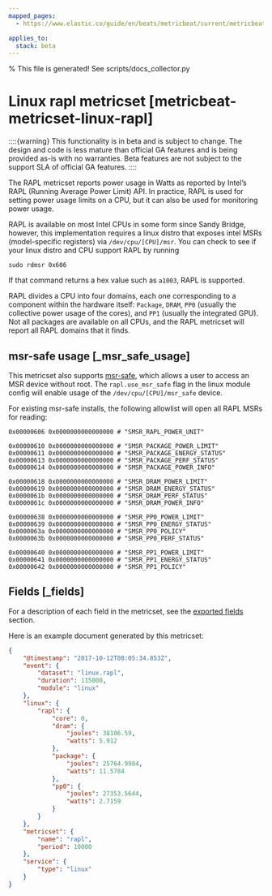 ```yaml
---
mapped_pages:
  - https://www.elastic.co/guide/en/beats/metricbeat/current/metricbeat-metricset-linux-rapl.html

applies_to:
  stack: beta
---
```


% This file is generated! See scripts/docs_collector.py

# Linux rapl metricset [metricbeat-metricset-linux-rapl]

::::{warning}
This functionality is in beta and is subject to change. The design and code is less mature than official GA features and is being provided as-is with no warranties. Beta features are not subject to the support SLA of official GA features.
::::


The RAPL metricset reports power usage in Watts as reported by Intel’s RAPL (Running Average Power Limit) API. In practice, RAPL is used for setting power usage limits on a CPU, but it can also be used for monitoring power usage.

RAPL is available on most Intel CPUs in some form since Sandy Bridge, however, this implementation requires a linux distro that exposes intel MSRs (model-specific registers) via `/dev/cpu/[CPU]/msr`. You can check to see if your linux distro and CPU support RAPL by running

```
sudo rdmsr 0x606
```

If that command returns a hex value such as `a1003`, RAPL is supported.

RAPL divides a CPU into four domains, each one corresponding to a component within the hardware itself: `Package`, `DRAM`, `PP0` (usually the collective power usage of the cores), and `PP1` (usually the integrated GPU). Not all packages are available on all CPUs, and the RAPL metricset will report all RAPL domains that it finds.


## msr-safe usage [_msr_safe_usage]

This metricset also supports [msr-safe](https://github.com/LLNL/msr-safe), which allows a user to access an MSR device without root. The `rapl.use_msr_safe` flag in the linux module config will enable usage of the `/dev/cpu/[CPU]/msr_safe` device.

For existing msr-safe installs, the following allowlist will open all RAPL MSRs for reading:

```
0x00000606 0x0000000000000000 # "SMSR_RAPL_POWER_UNIT"

0x00000610 0x0000000000000000 # "SMSR_PACKAGE_POWER_LIMIT"
0x00000611 0x0000000000000000 # "SMSR_PACKAGE_ENERGY_STATUS"
0x00000613 0x0000000000000000 # "SMSR_PACKAGE_PERF_STATUS"
0x00000614 0x0000000000000000 # "SMSR_PACKAGE_POWER_INFO"

0x00000618 0x0000000000000000 # "SMSR_DRAM_POWER_LIMIT"
0x00000619 0x0000000000000000 # "SMSR_DRAM_ENERGY_STATUS"
0x0000061b 0x0000000000000000 # "SMSR_DRAM_PERF_STATUS"
0x0000061c 0x0000000000000000 # "SMSR_DRAM_POWER_INFO"

0x00000638 0x0000000000000000 # "SMSR_PP0_POWER_LIMIT"
0x00000639 0x0000000000000000 # "SMSR_PP0_ENERGY_STATUS"
0x0000063a 0x0000000000000000 # "SMSR_PP0_POLICY"
0x0000063b 0x0000000000000000 # "SMSR_PP0_PERF_STATUS"

0x00000640 0x0000000000000000 # "SMSR_PP1_POWER_LIMIT"
0x00000641 0x0000000000000000 # "SMSR_PP1_ENERGY_STATUS"
0x00000642 0x0000000000000000 # "SMSR_PP1_POLICY"
```

## Fields [_fields]

For a description of each field in the metricset, see the [exported fields](/reference/metricbeat/exported-fields-linux.md) section.

Here is an example document generated by this metricset:

```json
{
    "@timestamp": "2017-10-12T08:05:34.853Z",
    "event": {
        "dataset": "linux.rapl",
        "duration": 115000,
        "module": "linux"
    },
    "linux": {
        "rapl": {
            "core": 0,
            "dram": {
                "joules": 38106.59,
                "watts": 5.912
            },
            "package": {
                "joules": 25764.9984,
                "watts": 11.5784
            },
            "pp0": {
                "joules": 27353.5644,
                "watts": 2.7159
            }
        }
    },
    "metricset": {
        "name": "rapl",
        "period": 10000
    },
    "service": {
        "type": "linux"
    }
}
```
